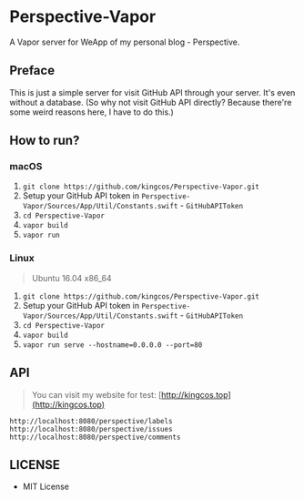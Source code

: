 # Perspective-Vapor

A Vapor server for WeApp of my personal blog - Perspective.

## Preface

This is just a simple server for visit GitHub API through your server. It's even without a database. (So why not visit GitHub API directly? Because there're some weird reasons here, I have to do this.)

## How to run?

### macOS

1. `git clone https://github.com/kingcos/Perspective-Vapor.git`
2. Setup your GitHub API token in `Perspective-Vapor/Sources/App/Util/Constants.swift` - `GitHubAPIToken`
3. `cd Perspective-Vapor`
4. `vapor build`
5. `vapor run`

### Linux

> Ubuntu 16.04 x86_64

1. `git clone https://github.com/kingcos/Perspective-Vapor.git`
2. Setup your GitHub API token in `Perspective-Vapor/Sources/App/Util/Constants.swift` - `GitHubAPIToken`
3. `cd Perspective-Vapor`
4. `vapor build`
5. `vapor run serve --hostname=0.0.0.0 --port=80`

## API

> You can visit my website for test: [http://kingcos.top](http://kingcos.top)

```
http://localhost:8080/perspective/labels
http://localhost:8080/perspective/issues
http://localhost:8080/perspective/comments
```

## LICENSE

- MIT License
